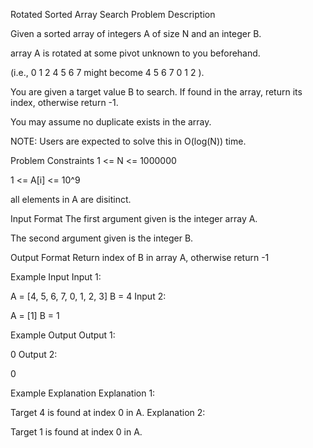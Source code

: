 Rotated Sorted Array Search
Problem Description

Given a sorted array of integers A of size N and an integer B.

array A is rotated at some pivot unknown to you beforehand.

(i.e., 0 1 2 4 5 6 7 might become 4 5 6 7 0 1 2 ).

You are given a target value B to search. If found in the array, return its index, otherwise return -1.

You may assume no duplicate exists in the array.

NOTE: Users are expected to solve this in O(log(N)) time.



Problem Constraints
1 <= N <= 1000000

1 <= A[i] <= 10^9

all elements in A are disitinct.



Input Format
The first argument given is the integer array A.

The second argument given is the integer B.



Output Format
Return index of B in array A, otherwise return -1



Example Input
Input 1:

A = [4, 5, 6, 7, 0, 1, 2, 3]
B = 4
Input 2:

A = [1]
B = 1


Example Output
Output 1:

0
Output 2:

0


Example Explanation
Explanation 1:


Target 4 is found at index 0 in A.
Explanation 2:


Target 1 is found at index 0 in A.